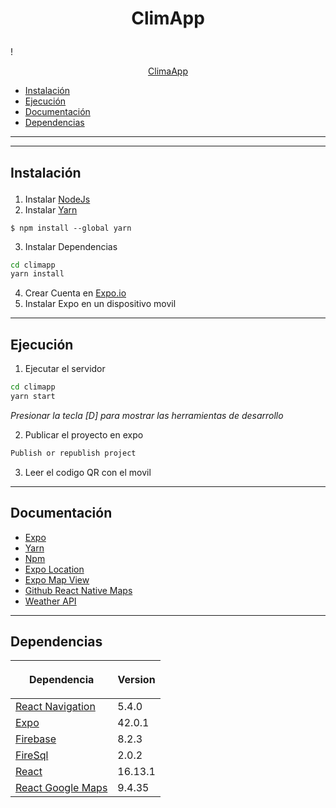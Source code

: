 # <p align="center"> **ClimApp** </p>
! <p align="center">[ClimaApp](./app-clima/assets/img/sun.png) </p>

- [Instalación](#Instalación)
- [Ejecución](#Ejecución)
- [Documentación](#Documentación)
- [Dependencias](#Dependencias)

***
***

## <p marginLeft=20> Instalación </p>

1. Instalar [NodeJs](https://nodejs.org/es/download/)
2. Instalar [Yarn](https://classic.yarnpkg.com/lang/en/docs/install/#windows-stable)
```
$ npm install --global yarn
```
3. Instalar Dependencias

```sh
cd climapp
yarn install
```

4. Crear Cuenta en [Expo.io](https://expo.io/)
5. Instalar Expo en un dispositivo movil


***

## Ejecución

1. Ejecutar el servidor
```sh
cd climapp
yarn start
```
_Presionar la tecla [D] para mostrar las herramientas de desarrollo_

2. Publicar el proyecto en expo
```sh
Publish or republish project
```

3. Leer el codigo QR con el movil


***

## Documentación
- [Expo](https://expo.io/)
- [Yarn](https://yarnpkg.com/)
- [Npm](https://www.npmjs.com/)
- [Expo Location](https://docs.expo.dev/versions/latest/sdk/location/)
- [Expo Map View](https://docs.expo.dev/versions/latest/sdk/map-view/)
- [Github React Native Maps](https://github.com/react-native-maps/react-native-maps)
- [Weather API](https://openweathermap.org/api)

***

## Dependencias

| <p align="center"> Dependencia | Version |
| ------ | ------ |
| [React Navigation](https://reactnavigation.org/docs/getting-started/) |  5.4.0 |
| [Expo](https://docs.expo.dev/get-started/installation/) |  42.0.1 |
| [Firebase](https://www.npmjs.com/package/firebase) | 8.2.3 |
| [FireSql](https://www.npmjs.com/package/firesql) |  2.0.2 |
| [React](https://es.reactjs.org/docs/getting-started.html) |  16.13.1 |
| [React Google Maps](https://www.npmjs.com/package/react-google-maps) | 9.4.35 |
</p>